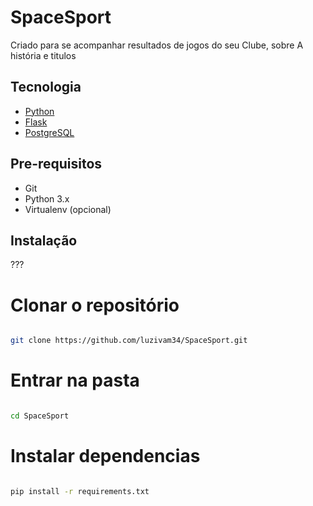 # SpaceSport
Criado para se acompanhar resultados de jogos do seu Clube, sobre A história e titulos 

## Tecnologia
- [Python](https://www.python.org/)
- [Flask](https://flask.palletsprojects.com/)
- [PostgreSQL](https://www.postgresql.org/)  

## Pre-requisitos
- Git
- Python 3.x
- Virtualenv (opcional)  
## Instalação
???

# Clonar o repositório
```bash 

git clone https://github.com/luzivam34/SpaceSport.git

```
# Entrar na pasta
```bash

cd SpaceSport

```

# Instalar dependencias
```bash

pip install -r requirements.txt

```
